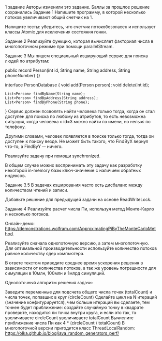 1 задание
Авторы изменили это задание. Баллы за прошлое решение сохранились
Задание 1
Напишите программу, в которой несколько потоков увеличивают общий счетчик на 1.

Напишите тесты: убедитесь, что счетчик потокобезопасен и использует классы Atomic для исключения состояния гонки.


Задание 2
Реализуйте функцию, которая вычисляет факториал числа в многопоточном режиме при помощи parallelStream.


Задание 3
Мы пишем специальный кэширующий сервис для поиска людей по атрибутам:

public record Person(int id, String name, String address, String phoneNumber) {}

interface PersonDatabase {
void add(Person person);
void delete(int id);

    List<Person> findByName(String name);
    List<Person> findByAddress(String address);
    List<Person> findByPhone(String phone);
}
Сервис должен позволять найти человека только тогда, когда он стал доступен для поиска по любому из атрибутов, то есть невозможна ситуация, когда человека с id=3 можно найти по имени, но нельзя по телефону.

Другими словами, человек появляется в поиске только тогда, тогда он доступен к поиску везде. Не может быть такого, что FindByX вернул что-то, а FindByY -- ничего.

Реализуйте задачу при помощи synchronized.

В общем случае можно воспринимать эту задачу как разработку некоторой in-memory базы ключ-значение с наличием обратных индексов.

Задание 3.5
В задачах кэширования часто есть дисбаланс между количеством чтений и записи.

Добавьте решение для предыдущей задачи на основе ReadWriteLock.


Задание 4
Реализуйте расчет числа Пи, используя метод Монте-Карло и несколько потоков.



Онлайн-демо: https://demonstrations.wolfram.com/ApproximatingPiByTheMonteCarloMethod.

Реализуйте сначала однопоточную версию, а затем многопоточную. Для оптимальной производительности используйте количество потоков равное количеству ядер компьютера.

В ответе текстом приведите среднее время ускорения решения в зависимости от количества потоков, а так же уровень погрешности для симуляции в 10млн, 100млн и 1млрд симуляций.

Однопоточный алгоритм решения задачи:

Заведите переменные для подсчета общего числа точек (totalCount) и числа точек, попавших в круг (circleCount)
Сделайте цикл на N итераций (значение конфигурируется), чем больше итераций вы сделаете, тем точнее будет приближение:
создайте случайную точку в квадрате
проверьте, находится ли точка внутри круга, и если это так, то увеличиваете circleCount
увеличиваете totalCount
Вычислите приближение числа Пи как 4 * (circleCount / totalCount)
В многопоточной версии пригодится класс ThreadLocalRandom: https://olka.github.io/blog/java_random_generators_perf/
